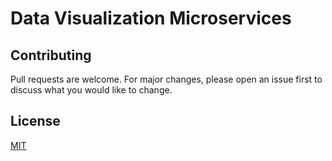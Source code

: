 # Data Visualization Microservices

## Contributing
Pull requests are welcome. For major changes, please open an issue first to discuss what you would like to change.


## License
[MIT](https://github.com/lyes-s/data-visualization-microservices/blob/master/LICENSE.md)
